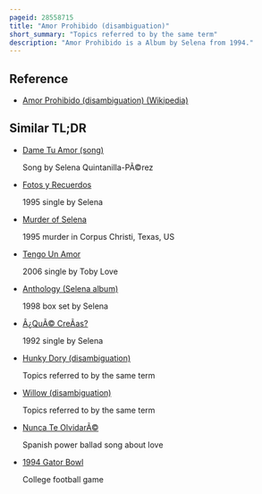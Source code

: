 ```yaml
---
pageid: 28558715
title: "Amor Prohibido (disambiguation)"
short_summary: "Topics referred to by the same term"
description: "Amor Prohibido is a Album by Selena from 1994."
---
```


## Reference

- [Amor Prohibido (disambiguation) (Wikipedia)](https://en.wikipedia.org/?curid=28558715)

## Similar TL;DR

- [Dame Tu Amor (song)](/tldr/en/dame-tu-amor-song)

  Song by Selena Quintanilla-PÃ©rez

- [Fotos y Recuerdos](/tldr/en/fotos-y-recuerdos)

  1995 single by Selena

- [Murder of Selena](/tldr/en/murder-of-selena)

  1995 murder in Corpus Christi, Texas, US

- [Tengo Un Amor](/tldr/en/tengo-un-amor)

  2006 single by Toby Love

- [Anthology (Selena album)](/tldr/en/anthology-selena-album)

  1998 box set by Selena

- [Â¿QuÃ© CreÃ­as?](/tldr/en/que-creias)

  1992 single by Selena

- [Hunky Dory (disambiguation)](/tldr/en/hunky-dory-disambiguation)

  Topics referred to by the same term

- [Willow (disambiguation)](/tldr/en/willow-disambiguation)

  Topics referred to by the same term

- [Nunca Te OlvidarÃ©](/tldr/en/nunca-te-olvidare)

  Spanish power ballad song about love

- [1994 Gator Bowl](/tldr/en/1994-gator-bowl)

  College football game
